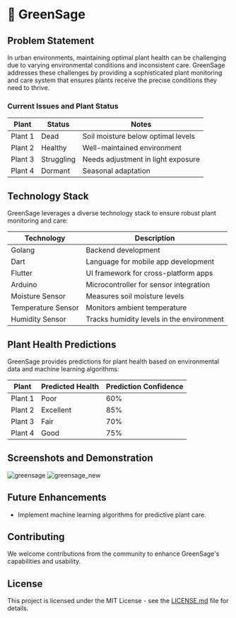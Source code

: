 # 🌿 GreenSage

## Problem Statement

In urban environments, maintaining optimal plant health can be challenging due to varying environmental conditions and inconsistent care. GreenSage addresses these challenges by providing a sophisticated plant monitoring and care system that ensures plants receive the precise conditions they need to thrive.

### Current Issues and Plant Status

| Plant         | Status          | Notes                                    |
|---------------|-----------------|------------------------------------------|
| Plant 1       | Dead            | Soil moisture below optimal levels       |
| Plant 2       | Healthy         | Well-maintained environment              |
| Plant 3       | Struggling      | Needs adjustment in light exposure       |
| Plant 4       | Dormant         | Seasonal adaptation                      |

## Technology Stack

GreenSage leverages a diverse technology stack to ensure robust plant monitoring and care:

| Technology      | Description                               |
|-----------------|-------------------------------------------|
| Golang          | Backend development                        |
| Dart            | Language for mobile app development        |
| Flutter         | UI framework for cross-platform apps       |
| Arduino         | Microcontroller for sensor integration     |
| Moisture Sensor | Measures soil moisture levels              |
| Temperature Sensor | Monitors ambient temperature           |
| Humidity Sensor | Tracks humidity levels in the environment  |

## Plant Health Predictions

GreenSage provides predictions for plant health based on environmental data and machine learning algorithms:

| Plant         | Predicted Health     | Prediction Confidence   |
|---------------|----------------------|-------------------------|
| Plant 1       | Poor                 | 60%                     |
| Plant 2       | Excellent            | 85%                     |
| Plant 3       | Fair                 | 70%                     |
| Plant 4       | Good                 | 75%                     |

## Screenshots and Demonstration

![greensage](https://github.com/loopassembly/GreenSage/assets/62586139/20902f33-721f-43bc-9370-c616ed19467c)
![greensage_new](https://github.com/user-attachments/assets/92f9b51f-231a-4307-9b71-0ee9e76ba5b5)

## Future Enhancements

- Implement machine learning algorithms for predictive plant care.


## Contributing

We welcome contributions from the community to enhance GreenSage's capabilities and usability. 

## License

This project is licensed under the MIT License - see the [LICENSE.md](link/to/LICENSE.md) file for details.

